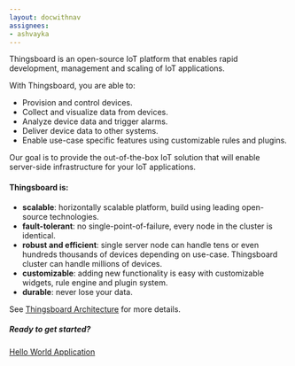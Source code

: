 ```yaml
---
layout: docwithnav
assignees:
- ashvayka
---
```



Thingsboard is an open-source IoT platform that enables rapid development, management and scaling of IoT applications.

With Thingsboard, you are able to:

 - Provision and control devices.
 - Collect and visualize data from devices.
 - Analyze device data and trigger alarms.
 - Deliver device data to other systems.
 - Enable use-case specific features using customizable rules and plugins.  

Our goal is to provide the out-of-the-box IoT solution that will enable server-side infrastructure for your IoT applications.

#### Thingsboard is:

* **scalable**: horizontally scalable platform, build using leading open-source technologies.
* **fault-tolerant**: no single-point-of-failure, every node in the cluster is identical.
* **robust and efficient**: single server node can handle tens or even hundreds thousands of devices depending on use-case. 
Thingsboard cluster can handle millions of devices.
* **customizable**: adding new functionality is easy with customizable widgets, rule engine and plugin system.
* **durable**: never lose your data.

See [Thingsboard Architecture](/docs/reference/architecture) for more details.

##### Ready to get started?

<p><a href="/docs/getting-started-guides/helloworld" class="button">Hello World Application</a></p>
